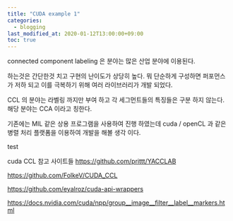 ```yaml
---
title: "CUDA example 1"
categories: 
  - blogging
last_modified_at: 2020-01-12T13:00:00+09:00
toc: true
---
```



connected component labeling
은 분야는 많은 산업 분야에 이용된다.

하는것은 간단한것 치고 구현의 난이도가 상당히 높다.
뭐 단순하게 구성하면 퍼포먼스가 저하 되고
이를 극복하기 위해 여러 라이브러리가 개발 되었다.

CCL 의 분야는 라벨링 까지만 부여 하고
각 세그먼트들의 특징들은 구분 하지 않는다.
해당 분야는 CCA 이라고 칭한다.

기존에는 MIL 같은 상용 프로그램을 사용하여 진행 하였는데
cuda / openCL 과 같은 병렬 처리 플랫폼을 이용하여 개발을 해볼 생각 이다. 

test


cuda CCL 참고 사이트들 
https://github.com/prittt/YACCLAB

https://github.com/FolkeV/CUDA_CCL

https://github.com/eyalroz/cuda-api-wrappers

https://docs.nvidia.com/cuda/npp/group__image__filter__label__markers.html

